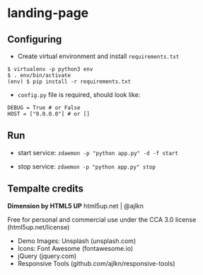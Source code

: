 # landing-page

## Configuring

- Create virtual environment and install `requirements.txt`
```
$ virtualenv -p python3 env
$ . env/bin/activate
(env) $ pip install -r requirements.txt
```

- `config.py` file is required, should look like:
```
DEBUG = True # or False
HOST = ["0.0.0.0"] # or []
```

## Run

- start service: `zdaemon -p "python app.py" -d -f start`

- stop service: `zdaemon -p "python app.py" stop`

## Tempalte credits

**Dimension by HTML5 UP**
html5up.net | @ajlkn

Free for personal and commercial use under the CCA 3.0 license (html5up.net/license)

- Demo Images: Unsplash (unsplash.com)
- Icons: Font Awesome (fontawesome.io)
- jQuery (jquery.com)
- Responsive Tools (github.com/ajlkn/responsive-tools)
